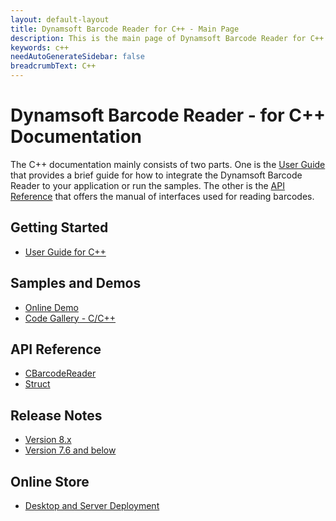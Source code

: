 ```yaml
---
layout: default-layout
title: Dynamsoft Barcode Reader for C++ - Main Page
description: This is the main page of Dynamsoft Barcode Reader for C++ Language.
keywords: c++
needAutoGenerateSidebar: false
breadcrumbText: C++
---
```


# Dynamsoft Barcode Reader - for C++ Documentation

The C++ documentation mainly consists of two parts. One is the [User Guide](#getting-started) that provides a brief guide for how to integrate the Dynamsoft Barcode Reader to your application or run the samples. The other is the [API Reference](#api-reference) that offers the manual of interfaces used for reading barcodes.



## Getting Started
- [User Guide for C++](user-guide.md)

## Samples and Demos

- <a href="https://demo.dynamsoft.com/barcode-reader/" target="_blank">Online Demo</a>
- <a href="https://www.dynamsoft.com/barcode-reader/resources/code-gallery/?tag=c/c++" target="_blank">Code Gallery - C/C++</a>

## API Reference
- [CBarcodeReader](api-reference/#cbarcodereader-methods)
- [Struct](api-reference/#structs)

## Release Notes
- [Version 8.x](release-notes/cpp-8.md)
- [Version 7.6 and below](release-notes/cpp-7.md)

## Online Store
- <a href="https://www.dynamsoft.com/store/dynamsoft-barcode-reader/" target="_blank">Desktop and Server Deployment</a>

